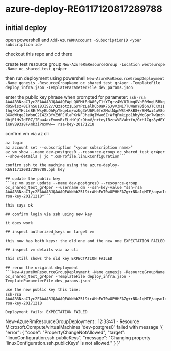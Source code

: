 # azure-deploy-REG117120817289788

## initial deploy
open powershell and 
```Add-AzureRMAccount -SubscriptionID <your subscription id>```

checkout this repo and cd there

create test resource group
```New-AzureRmResourceGroup -Location westeurope -Name oc_shared_test_gr4per```

then run deployment using powershell
```New-AzureRmResourceGroupDeployment -Name genesis -ResourceGroupName oc_shared_test_gr4per -TemplateFile deploy_infra.json -TemplateParameterFile dev_params.json```

enter the public key phrase when prompted for parameter:
```ssh-rsa AAAAB3NzaC1yc2EAAAABJQAAAQEApLQ8FMtRdA8SyT1tYTqrz4W/8IUmqOVh80MnqU5BkqdUSwisz+8ITnSu18JIS2//Qzsotz1LGsYPzLelhCb0aK7SJyV3M17TuWanYBi6nJTCKm1Ithq/KoYHcLsBErWsyELOhFpYkqeLm/wzUg3WU6FL0feZMxlNgnWSt+RkB8+/SMMwi4uV8oBXXdWtqeJkWonC2I42XBYvZdPJHlaPXrNFJheUqIWwo6Z+WfqPmkipo1hbyWcGpr7wQnzhNbjPlHsIdF0Z/IEaa4axEvmvRxELrHYjCz9bmV/n+teyIBzcwVRVab+fn/G+HlCgz8ydEYiKHVB93s8F/mk3iPnxWw== rsa-key-20171218```

confirm vm via az cli
```
az login
az account set --subscription "<your subscription name>"
az vm show --name dev-postgres0 --resource-group oc_shared_test_gr4per --show-details | jq ".osProfile.linuxConfiguration```

confirm ssh to the machine using the azure-deploy-REG117120817289788.ppk key

## update the public key
```az vm user update --name dev-postgres0 --resource-group oc_shared_test_gr4per --username dm --ssh-key-value "ssh-rsa AAAAB3NzaC1yc2EAAAABJQAAAQEAkNhbZ5l9irAHhFoT0wOPHHFAZg+rNDa1qMTE/aqsoIq6pK/HTVCR/5GRlnRGrnXfsg7Y9ZeDv29WNYlYA7ndpXWCFWsyPHqIM1UNsP1fCBRHbsYmfn+oT3RxxExE/jFaRyJr0rYFg9kEsD1DaY0IKkKYku3bvM9kb84syhAWHtM1Vs9FyUBfNgb3nP326PW7fXvA5dB6jYb+oMQZ9HTtvRq4svTJtt8QkctQ1uWdQZ0JUyjDHXLVNhRUwZLC2N6jdTJK4SY6b9Uv2yVZJoA46eRI6vzxOs+pK7vHhTltvB3/vonCJHrtPTDR+7LU9Ph9ZpA2Lm15qQSkACsDd9Lxaw== rsa-key-20171218"```

this says ok

## confirm login via ssh using new key

it does work

## inspect authorized_keys on target vm

this now has both keys: the old one and the new one EXPECTATION FAILED

## inspect vm details via az cli

this still shows the old key EXPECTATION FAILED

## rerun the original deployment
```New-AzureRmResourceGroupDeployment -Name genesis -ResourceGroupName oc_shared_test_gr4per -TemplateFile deploy_infra.json -TemplateParameterFile dev_params.json```

use the new public key this time:
ssh-rsa AAAAB3NzaC1yc2EAAAABJQAAAQEAkNhbZ5l9irAHhFoT0wOPHHFAZg+rNDa1qMTE/aqsoIq6pK/HTVCR/5GRlnRGrnXfsg7Y9ZeDv29WNYlYA7ndpXWCFWsyPHqIM1UNsP1fCBRHbsYmfn+oT3RxxExE/jFaRyJr0rYFg9kEsD1DaY0IKkKYku3bvM9kb84syhAWHtM1Vs9FyUBfNgb3nP326PW7fXvA5dB6jYb+oMQZ9HTtvRq4svTJtt8QkctQ1uWdQZ0JUyjDHXLVNhRUwZLC2N6jdTJK4SY6b9Uv2yVZJoA46eRI6vzxOs+pK7vHhTltvB3/vonCJHrtPTDR+7LU9Ph9ZpA2Lm15qQSkACsDd9Lxaw== rsa-key-20171218

Deployment fails: EXPECTATION FAILED
```
New-AzureRmResourceGroupDeployment : 12:33:41 - Resource Microsoft.Compute/virtualMachines 'dev-postgres0' failed with
message '{
  "error": {
    "code": "PropertyChangeNotAllowed",
    "target": "linuxConfiguration.ssh.publicKeys",
    "message": "Changing property 'linuxConfiguration.ssh.publicKeys' is not allowed."
  }
}'
```

